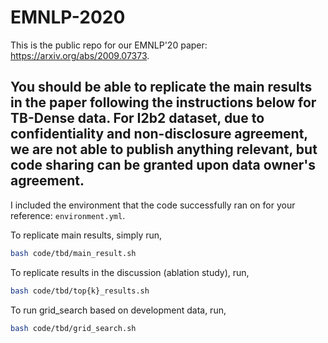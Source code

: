 # EMNLP-2020

This is the public repo for our EMNLP'20 paper: https://arxiv.org/abs/2009.07373.

You should be able to replicate the main results in the paper following the instructions below for TB-Dense data.
For I2b2 dataset, due to confidentiality and non-disclosure agreement, we are not able to publish anything relevant, but code sharing can be granted upon data owner's agreement.
---

I included the environment that the code successfully ran on for your reference: `environment.yml`.

To replicate main results, simply run,
```bash
bash code/tbd/main_result.sh
```

To replicate results in the discussion (ablation study), run,
```bash
bash code/tbd/top{k}_results.sh
```

To run grid_search based on development data, run,
```bash
bash code/tbd/grid_search.sh
```